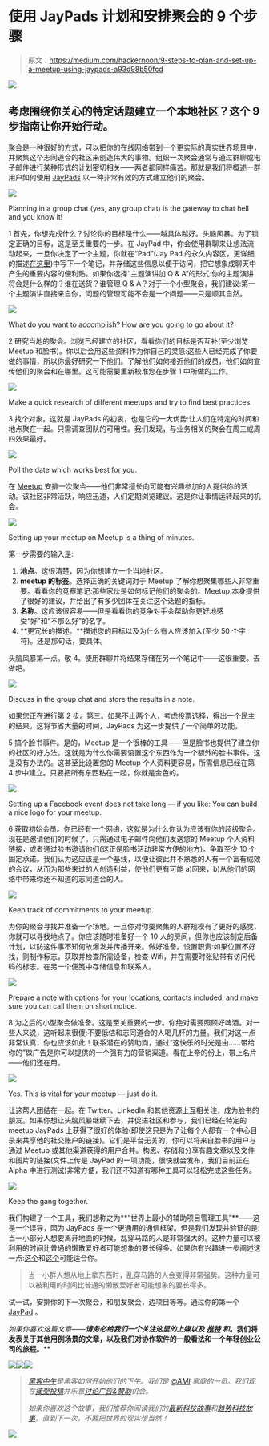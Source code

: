 # 使用 JayPads 计划和安排聚会的 9 个步骤

> 原文：<https://medium.com/hackernoon/9-steps-to-plan-and-set-up-a-meetup-using-jaypads-a93d98b50fcd>

![](img/7e7434950a988fdf195a4437eb628514.png)

## 考虑围绕你关心的特定话题建立一个本地社区？这个 9 步指南让你开始行动。

聚会是一种很好的方式，可以把你的在线网络带到一个更实际的真实世界场景中，并聚集这个志同道合的社区来创造伟大的事物。组织一次聚会通常与通过群聊或电子邮件进行某种形式的计划密切相关——两者都同样痛苦。那就是我们将概述一群用户如何使用 [JayPads](https://jaypad.de/) 以一种非常有效的方式建立他们的聚会。

![](img/decdb688dc55df915c28690093fead92.png)

Planning in a group chat (yes, any group chat) is the gateway to chat hell and you know it!

1 首先，你想完成什么？讨论你的目标是什么——越具体越好。头脑风暴。为了锁定正确的目标，这是至关重要的一步。在 JayPad 中，你会使用群聊来让想法流动起来，一旦你决定了一个主题，你就在“Pad”(Jay Pad 的永久内容区，更详细的描述[在这里](https://hackernoon.com/how-planning-a-weekend-trip-with-our-buddies-changed-our-perception-of-slack-and-whatsapp-1d53058f51d0#.geyhc31ar))中写下一个笔记，并存储这些信息以便于访问，把它想象成聊天中产生的重要内容的便利贴。如果你选择“主题演讲加 Q & A”的形式:你的主题演讲将会是什么样的？谁在送货？谁管理 Q & A？对于一个小型聚会，我们建议:第一个主题演讲直接来自你，问题的管理可能不会是一个问题——只是顺其自然。

![](img/31acb3abf59dbeaf1da2c0bcd0479e5e.png)

What do you want to accomplish? How are you going to go about it?

2 研究当地的聚会。浏览已经建立的社区，看看你们的目标是否互补(至少浏览 Meetup 和脸书)。你以后会用这些资料作为你自己的灵感:这些人已经完成了你要做的事情，所以你最好研究一下他们。了解他们如何接近他们的成员，他们如何宣传他们的聚会和在哪里。这可能需要重新校准您在步骤 1 中所做的工作。

![](img/304e450f57d9b624fa5a6cfc9f3abd3a.png)

Make a quick research of different meetups and try to find best practices.

3 找个对象。这就是 JayPads 的初衷，也是它的一大优势:让人们在特定的时间和地点聚在一起。只需调查团队的可用性。我们发现，与业务相关的聚会在周三或周四效果最好。

![](img/9c34a99185a68c28f57ce894622bb68f.png)

Poll the date which works best for you.

在 [Meetup](https://www.meetup.com/) 安排一次聚会——他们非常擅长向可能有兴趣参加的人提供你的活动。该社区非常活跃，响应迅速，人们定期浏览建议。这是你让事情运转起来的机会。

![](img/2abbda6e09c689a498a38a9022bc9137.png)

Setting up your meetup on Meetup is a thing of minutes.

第一步需要的输入是:

1.  **地点**。这很清楚，因为你想建立一个当地社区。
2.  **meetup 的标签**。选择正确的关键词对于 Meetup 了解你想聚集哪些人非常重要。看看你的竞赛笔记:那些家伙是如何标记他们的聚会的。Meetup 本身提供了很好的建议，并给出了有多少团体在关注这个话题的指标。
3.  **名称**。这应该很容易——但是看看你的竞争对手会帮助你更好地感受“好”和“不那么好”的名字。
4.  **更冗长的描述。**描述您的目标以及为什么有人应该加入(至少 50 个字符)。还是那句话，要具体。

头脑风暴第一点。敬 4。使用群聊并将结果存储在另一个笔记中——这很重要。去做吧。

![](img/a77fcd21cc404740b9890b53432a69e1.png)

Discuss in the group chat and store the results in a note.

如果您正在进行第 2 步。第三。如果不止两个人，考虑投票选择，得出一个民主的结果。这将节省大量的时间，JayPads 为这一步提供了一个简单的功能。

5 搞个脸书事件。是的，Meetup 是一个很棒的工具——但是脸书也提供了建立你的社区的好方法。这就是为什么你需要设置这个东西作为一个额外的脸书事件。这是没有办法的。这甚至比设置您的 Meetup 个人资料更容易，所需信息已经在第 4 步中建立。只要把所有东西粘在一起，你就是金色的。

![](img/db0937d735580c8c4ccf24fe72596a51.png)

Setting up a Facebook event does not take long — if you like: You can build a nice logo for your meetup.

6 获取初始会员。你已经有一个网络，这就是为什么你认为应该有你的超级聚会。现在是邀请他们的时候了。只需通过电子邮件向他们发送您的 Meetup 个人资料链接，或者通过脸书邀请他们(这正是脸书活动非常方便的地方)。争取至少 10 个固定承诺。我们认为这应该是一个基线，以便让彼此并不熟悉的人有一个富有成效的会议，从而为那些来过的人创造利益，使他们更有可能 a)回来，b)从他们的网络中带来你还不知道的志同道合的人。

![](img/58c6e99ca146649e5fc9ecae198c495a.png)

Keep track of commitments to your meetup.

为你的聚会寻找并准备一个场地。一旦你对你要聚集的人群规模有了更好的感觉，你就可以寻找地点了。你应该随时准备好一个 10 人的房间，但你也应该制定后备计划，以防这件事不知何故爆发并传播开来。做好准备。设置职责:如果位置不好找，则制作标志，获取并检查所需设备，检查 Wifi，并在需要时张贴带有访问代码的标志。在另一个便笺中存储信息和联系人。

![](img/566912ffbb17c0b606b44ca9095c2b10.png)

Prepare a note with options for your locations, contacts included, and make sure you can call them on short notice.

8 为之后的小型聚会做准备。这是至关重要的一步。你绝对需要照顾好啤酒。对一些人来说，这听起来很傻:不要低估和志同道合的人喝几杯的力量。我们对这一点非常认真，你也应该如此！联系潜在的赞助商，通过“这快乐的时光是由……带给你的”做广告是你可以提供的一个强有力的营销渠道。看在上帝的份上，带上名片——他们还在用。

![](img/71af9bf858ad13a8c9c67534966716a8.png)

Yes. This is vital for your meetup — just do it.

让这帮人团结在一起。在 Twitter、LinkedIn 和其他资源上互相关注，成为脸书的朋友。如果你想让头脑风暴继续下去，并促进社区和参与，我们已经在特定的 meetup JayPads 上获得了很好的体验(即使这只是为了让每个人都有一个中心目录来共享他的社交账户的链接)。它们是平台无关的，你可以将来自脸书的用户与通过 Meetup 或其他渠道获得的用户合并。构思、存储和分享有趣文章以及文件和图片的链接(文件上传是 JayPad 的一项功能，很快就会发布，我们目前正在 Alpha 中进行测试)非常方便，我们还不知道有哪种工具可以轻松完成这些任务。

![](img/2a4da95a8bee7804ca21edd93c5d42e0.png)

Keep the gang together.

我们构建了一个工具，我们想称之为**“世界上最小的辅助项目管理工具”**——这是一个误导，因为 JayPads 是一个更通用的通信框架。但是我们发现并验证的是:当一小部分人想要离开地面的时候，乱穿马路的人是非常强大的。这种力量可以被利用的时间比普通的懒散爱好者可能想象的要长得多。如果你有兴趣进一步阐述这一点:[这个](https://hackernoon.com/how-jaypads-help-us-build-jaypads-c66c07c6c3ae#.vhkzkbhs8)和[这个](https://hackernoon.com/how-we-build-a-slack-competitor-by-accident-b2935dd2064d#.b375rapka)可能适合你。

> 当一小群人想从地上拿东西时，乱穿马路的人会变得非常强势。这种力量可以被利用的时间比普通的懒散爱好者可能想象的要长得多。

试一试，安排你的下一次聚会，和朋友聚会，边项目等等。通过你的第一个 [JayPad](https://jaypad.de/) 。

*如果你喜欢这篇文章——****请务必给我们一个关注这里的上媒以及*** [***推特***](https://twitter.com/TalkAboutJack) ***和***[](https://www.facebook.com/talkaboutjack)****。我们将发表关于其他用例场景的文章，以及我们对协作软件的一般看法和一个年轻创业公司的旅程。****

*[![](img/50ef4044ecd4e250b5d50f368b775d38.png)](http://bit.ly/HackernoonFB)**[![](img/979d9a46439d5aebbdcdca574e21dc81.png)](https://goo.gl/k7XYbx)**[![](img/2930ba6bd2c12218fdbbf7e02c8746ff.png)](https://goo.gl/4ofytp)*

> *[黑客中午](http://bit.ly/Hackernoon)是黑客如何开始他们的下午。我们是 [@AMI](http://bit.ly/atAMIatAMI) 家庭的一员。我们现在[接受投稿](http://bit.ly/hackernoonsubmission)并乐意[讨论广告&赞助](mailto:partners@amipublications.com)机会。*
> 
> *如果你喜欢这个故事，我们推荐你阅读我们的[最新科技故事](http://bit.ly/hackernoonlatestt)和[趋势科技故事](https://hackernoon.com/trending)。直到下一次，不要把世界的现实想当然！*

*![](img/be0ca55ba73a573dce11effb2ee80d56.png)*